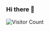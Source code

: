 ### Hi there 👋

<!--
**paffenst/paffenst** is a ✨ _special_ ✨ repository because its `README.md` (this file) appears on your GitHub profile.

Here are some ideas to get you started:
# 📊GitHub Stats :
![](https://github-readme-stats.vercel.app/api?username=paffenst&theme=synthwave&hide_border=false&include_all_commits=true&count_private=true)<br/>
![](https://github-readme-streak-stats.herokuapp.com/?user=paffenst&theme=synthwave&hide_border=false)<br/>
![](https://github-readme-stats.vercel.app/api/top-langs/?username=paffenst&theme=synthwave&hide_border=false&include_all_commits=true&count_private=true&layout=compact)

- 🔭 I’m currently working on ...
- 🌱 I’m currently learning ...
- 👯 I’m looking to collaborate on ...
- 🤔 I’m looking for help with ...
- 💬 Ask me about ...
- 📫 How to reach me: ...
- 😄 Pronouns: ...
- ⚡ Fun fact: ...
-->
![Visitor Count](https://profile-counter.glitch.me/{paffenst}/count.svg)
